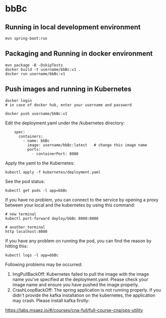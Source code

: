 # bbBc

## Running in local development environment

```
mvn spring-boot:run
```

## Packaging and Running in docker environment

```
mvn package -B -DskipTests
docker build -t username/bbBc:v1 .
docker run username/bbBc:v1
```

## Push images and running in Kubernetes

```
docker login 
# in case of docker hub, enter your username and password

docker push username/bbBc:v1
```

Edit the deployment.yaml under the /kubernetes directory:
```
    spec:
      containers:
        - name: bbBc
          image: username/bbBc:latest   # change this image name
          ports:
            - containerPort: 8080

```

Apply the yaml to the Kubernetes:
```
kubectl apply -f kubernetes/deployment.yaml
```

See the pod status:
```
kubectl get pods -l app=bbBc
```

If you have no problem, you can connect to the service by opening a proxy between your local and the kubernetes by using this command:
```
# new terminal
kubectl port-forward deploy/bbBc 8080:8080

# another terminal
http localhost:8080
```

If you have any problem on running the pod, you can find the reason by hitting this:
```
kubectl logs -l app=bbBc
```

Following problems may be occurred:

1. ImgPullBackOff:  Kubernetes failed to pull the image with the image name you've specified at the deployment.yaml. Please check your image name and ensure you have pushed the image properly.
1. CrashLoopBackOff: The spring application is not running properly. If you didn't provide the kafka installation on the kubernetes, the application may crash. Please install kafka firstly:

https://labs.msaez.io/#/courses/cna-full/full-course-cna/ops-utility

